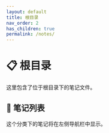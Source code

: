 ```yaml
---
layout: default
title: 根目录
nav_order: 2
has_children: true
permalink: /notes/
---
```


# 📋 根目录

这里包含了位于根目录下的笔记文件。

## 📝 笔记列表

这个分类下的笔记将在左侧导航栏中显示。 
